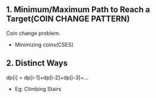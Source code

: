 ## 1. Minimum/Maximum Path to Reach a Target(COIN CHANGE PATTERN)

Coin change problem.
- Minimizing coins(CSES)

## 2. Distinct Ways 

dp[i] = dp[i-1]+dp[i-2]+dp[i-3]+...

- Eg: Climbing Stairs